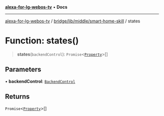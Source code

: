 [**alexa-for-lg-webos-tv**](../../../../../README.md) • **Docs**

***

[alexa-for-lg-webos-tv](../../../../../modules.md) / [bridge/lib/middle/smart-home-skill](../README.md) / states

# Function: states()

> **states**(`backendControl`): `Promise`\<[`Property`](../../../../../common/smart-home-skill/response/namespaces/SHSContext/interfaces/Property.md)\>[]

## Parameters

• **backendControl**: [`BackendControl`](../../../backend/backend-control/classes/BackendControl.md)

## Returns

`Promise`\<[`Property`](../../../../../common/smart-home-skill/response/namespaces/SHSContext/interfaces/Property.md)\>[]
